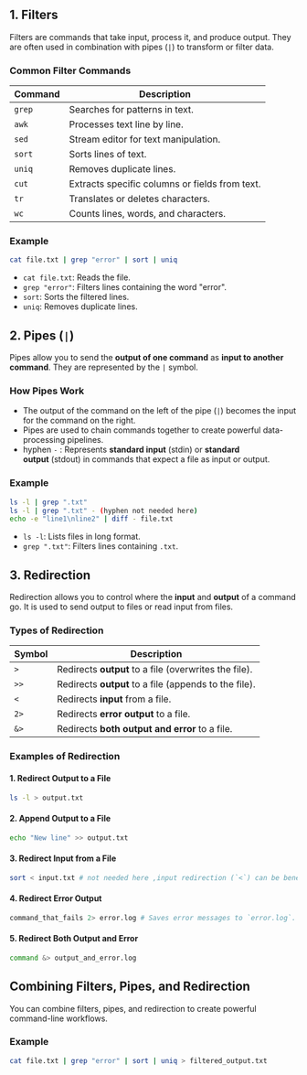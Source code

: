 ## 1. Filters

Filters are commands that take input, process it, and produce output. They are often used in combination with pipes (`|`) to transform or filter data.

### Common Filter Commands

| Command | Description |
|---------|-------------|
| `grep`  | Searches for patterns in text. |
| `awk`   | Processes text line by line. |
| `sed`   | Stream editor for text manipulation. |
| `sort`  | Sorts lines of text. |
| `uniq`  | Removes duplicate lines. |
| `cut`   | Extracts specific columns or fields from text. |
| `tr`    | Translates or deletes characters. |
| `wc`    | Counts lines, words, and characters. |

### Example

```bash
cat file.txt | grep "error" | sort | uniq
```

- `cat file.txt`: Reads the file.
- `grep "error"`: Filters lines containing the word "error".
- `sort`: Sorts the filtered lines.
- `uniq`: Removes duplicate lines.

## 2. Pipes (`|`)

Pipes allow you to send the **output of one command** as **input to another command**. They are represented by the `|` symbol.

### How Pipes Work

- The output of the command on the left of the pipe (`|`) becomes the input for the command on the right.
- Pipes are used to chain commands together to create powerful data-processing pipelines.
-  hyphen `-` :  Represents **standard input** (stdin) or **standard output** (stdout) in commands that expect a file as input or output.

### Example

```bash
ls -l | grep ".txt"
ls -l | grep ".txt" - (hyphen not needed here)
echo -e "line1\nline2" | diff - file.txt
```

- `ls -l`: Lists files in long format.
- `grep ".txt"`: Filters lines containing `.txt`.

## 3. Redirection

Redirection allows you to control where the **input** and **output** of a command go. It is used to send output to files or read input from files.

### Types of Redirection

| Symbol | Description |
|--------|-------------|
| `>`    | Redirects **output** to a file (overwrites the file). |
| `>>`   | Redirects **output** to a file (appends to the file). |
| `<`    | Redirects **input** from a file. |
| `2>`   | Redirects **error output** to a file. |
| `&>`   | Redirects **both output and error** to a file. |

### Examples of Redirection

#### 1. Redirect Output to a File

```bash
ls -l > output.txt
```
#### 2. Append Output to a File

```bash
echo "New line" >> output.txt
```
#### 3. Redirect Input from a File

```bash
sort < input.txt # not needed here ,input redirection (`<`) can be beneficial when a command does not accept a filename as a parameter and only reads from standard input.
```
#### 4. Redirect Error Output

```bash
command_that_fails 2> error.log # Saves error messages to `error.log`.
```

#### 5. Redirect Both Output and Error

```bash
command &> output_and_error.log
```

## Combining Filters, Pipes, and Redirection

You can combine filters, pipes, and redirection to create powerful command-line workflows.

### Example

```bash
cat file.txt | grep "error" | sort | uniq > filtered_output.txt
```